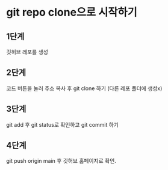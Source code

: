 # git repo clone으로 시작하기

## 1단계

깃허브 레포를 생성

## 2단계

코드 버튼을 눌러 주소 복사 후 git clone 하기
(다른 레포 폴더에 생성x)

## 3단계

git add 후 git status로 확인하고 git commit 하기 

## 4단계

git push origin main 후 깃허브 홈페이지로 확인.


